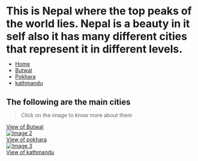 <!DOCTYPE html>
<html lang="en">

<head>
    <meta charset="UTF-8">
    <meta name="viewport" content="width=device-width, initial-scale=1.0">
    <link rel="stylesheet" href="style2.css">
    <title>Photo Details</title>
    <style>
        *{
            margin: 0;
            padding: 0;
        }
    </style>
</head>

<body>
    <div class="header">
        <h1>
            This is Nepal where the top peaks of the world lies. Nepal is a beauty in it self also it has many different
            cities that represent it in different levels.
        </h1>
    </div>
    <div class="navbar">
        <nav>
            <ul>
                <li><a href="#" class="active">Home</a></li>
                <li><a href="butwal.html">Butwal</a></li>
                <li><a href="Pokhara.html">Pokhara</a></li>
                <li><a href="kathmandu.html">kathmandu</a></li>
            </ul>
        </nav>
    </div>
    <div class="quotes">
        <h2>The following are the main cities</h2>
        <blockquote>Click on the image to know more about them</blockquote>
    </div>
    <div class="container">
        <a href="butwal.html" class="card">
            <img src="https://pokhara.info/wp-content/uploads/2022/11/Butwal-webp.jpg" alt="">
            <div class="caption">View of Butwal</div>
        </a>
        <a href="pokhara.html" class="card">
            <img src="https://hsj.com.np/uploads/0000/386/2020/05/03/pokhara-himalayan-range.jpg" alt="Image 2">
            <div class="caption">View of pokhara</div>
        </a>
        <a href="kathmandu.html" class="card">
            <img src="https://www.urlaubstracker.de/wp-content/uploads/2019/06/nepal-kathmandu-overvier.jpg" alt="Image 3">
            <div class="caption">View of kathmandu</div>
        </a>
    </div>
</body>

</html>

